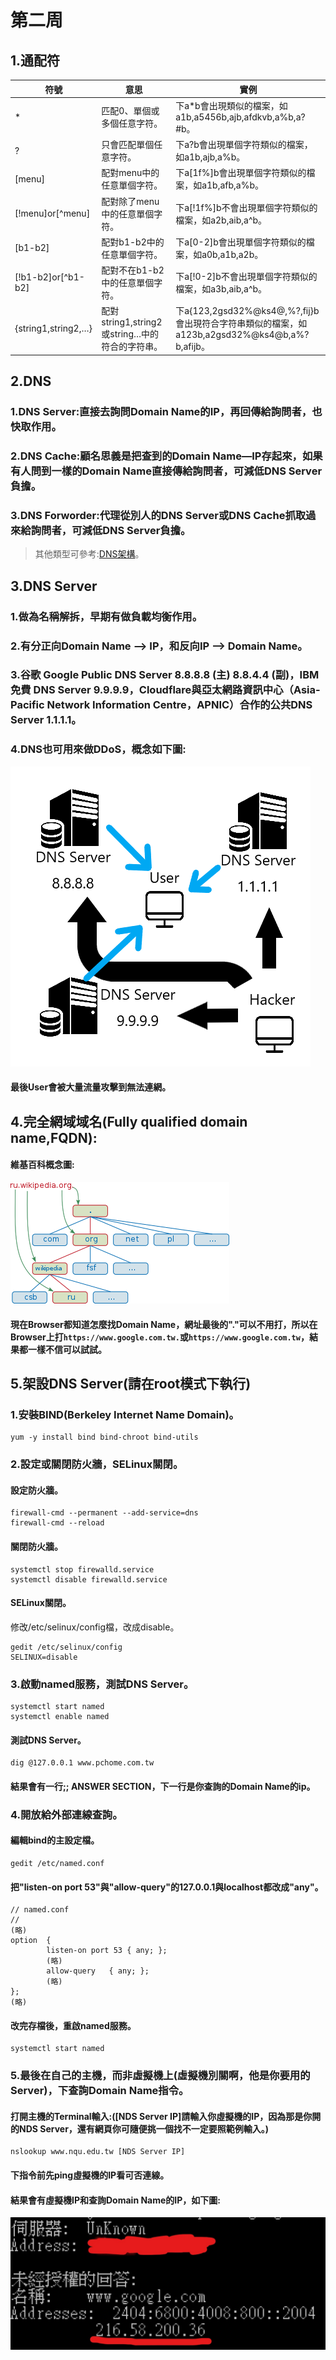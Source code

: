 # 第二周
## 1.通配符
|符號                  |  意思                  |實例|
|---------------------|-------------------------|----------------|
|*                    |匹配0、單個或多個任意字符。|下a*b會出現類似的檔案，如a1b,a5456b,ajb,afdkvb,a%b,a?#b。|*
|?                    |只會匹配單個任意字符。     |下a?b會出現單個字符類似的檔案，如a1b,ajb,a%b。| 
|[menu]               |配對menu中的任意單個字符。 |下a[1f%]b會出現單個字符類似的檔案，如a1b,afb,a%b。|
|[!menu]or[^menu]     |配對除了menu中的任意單個字符。|下a[!1f%]b不會出現單個字符類似的檔案，如a2b,aib,a^b。|
|[b1-b2]              |配對b1-b2中的任意單個字符。|下a[0-2]b會出現單個字符類似的檔案，如a0b,a1b,a2b。|
|[!b1-b2]or[^b1-b2]   |配對不在b1-b2中的任意單個字符。|下a[!0-2]b不會出現單個字符類似的檔案，如a3b,aib,a^b。|
|{string1,string2,…}  |配對string1,string2或string…中的符合的字符串。|下a{123,2gsd32%@ks4@,%?,fij}b會出現符合字符串類似的檔案，如a123b,a2gsd32%@ks4@b,a%?b,afijb。|
## 2.DNS
### 1.DNS Server:直接去詢問Domain Name的IP，再回傳給詢問者，也快取作用。
### 2.DNS Cache:顧名思義是把查到的Domain Name—IP存起來，如果有人問到一樣的Domain Name直接傳給詢問者，可減低DNS Server負擔。
### 3.DNS Forworder:代理從別人的DNS Server或DNS Cache抓取過來給詢問者，可減低DNS Server負擔。
>其他類型可參考:[DNS架構](http://dns-learning.twnic.net.tw/dns/02ArchDNS.html)。
## 3.DNS Server
### 1.做為名稱解拆，早期有做負載均衡作用。
### 2.有分正向Domain Name —> IP，和反向IP —> Domain Name。
### 3.谷歌 Google Public DNS Server 8.8.8.8 (主) 8.8.4.4 (副)，IBM 免費 DNS Server 9.9.9.9，Cloudflare與亞太網路資訊中心（Asia-Pacific Network Information Centre，APNIC）合作的公共DNS Server 1.1.1.1。
### 4.DNS也可用來做DDoS，概念如下圖:
![image](https://github.com/LarrySu508/Linux_note/blob/master/Week2/DDoS.png)
#### 最後User會被大量流量攻擊到無法連網。
## 4.完全網域域名(Fully qualified domain name,FQDN):
#### 維基百科概念圖:
![image](https://github.com/LarrySu508/Linux_note/blob/master/Week2/350px-DNS-names-ru.svg.png)
#### 現在Browser都知道怎麼找Domain Name，網址最後的"."可以不用打，所以在Browser上打`https://www.google.com.tw.`或`https://www.google.com.tw`，結果都一樣不信可以試試。
## 5.架設DNS Server(請在root模式下執行)
### 1.安裝BIND(Berkeley Internet Name Domain)。
```
yum -y install bind bind-chroot bind-utils
```
### 2.設定或關閉防火牆，SELinux關閉。
#### 設定防火牆。
```
firewall-cmd --permanent --add-service=dns
firewall-cmd --reload
```
#### 關閉防火牆。
```
systemctl stop firewalld.service
systemctl disable firewalld.service
```
#### SELinux關閉。
修改/etc/selinux/config檔，改成disable。
```
gedit /etc/selinux/config
SELINUX=disable
```
### 3.啟動named服務，測試DNS Server。
```
systemctl start named
systemctl enable named
```
#### 測試DNS Server。
```
dig @127.0.0.1 www.pchome.com.tw
```
#### 結果會有一行;; ANSWER SECTION，下一行是你查詢的Domain Name的ip。
### 4.開放給外部連線查詢。
#### 編輯bind的主設定檔。
```
gedit /etc/named.conf
```
#### 把"listen-on port 53"與"allow-query"的127.0.0.1與localhost都改成"any"。
```
// named.conf
//
(略)
option  {
        listen-on port 53 { any; };
        (略)
        allow-query   { any; };
        (略)
};
(略)
```
#### 改完存檔後，重啟named服務。
```
systemctl start named
```
### 5.最後在自己的主機，而非虛擬機上(虛擬機別關啊，他是你要用的Server)，下查詢Domain Name指令。
#### 打開主機的Terminal輸入:([NDS Server IP]請輸入你虛擬機的IP，因為那是你開的NDS Server，還有網頁你可隨便挑一個找不一定要照範例輸入。)
```
nslookup www.nqu.edu.tw [NDS Server IP]
```
#### 下指令前先ping虛擬機的IP看可否連線。
#### 結果會有虛擬機IP和查詢Domain Name的IP，如下圖:
![image](https://github.com/LarrySu508/Linux_note/blob/master/Week2/DN.jpg)


